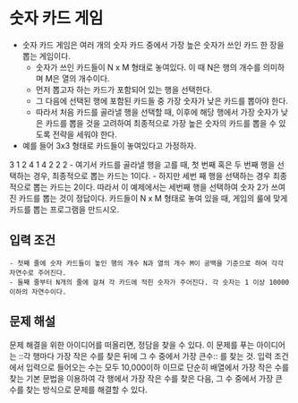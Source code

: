 # 숫자 카드 게임
- 숫자 카드 게임은 여러 개의 숫자 카드 중에서 가장 높은 숫자가 쓰인 카드 한 장을 뽑는 게임이다. 
	- 숫자가 쓰인 카드들이 N x M 형태로 놓여있다. 이 때 N은 행의 개수를 의미하며 M은 열의 개수이다.
	- 먼저 뽑고자 하는 카드가 포함되어 있는 행을 선택한다.
	- 그 다음에 선택된 행에 포함된 카드들 중 가장 숫자가 낮은 카드를 뽑아야 한다.
	- 따라서 처음 카드를 골라낼 행을 선택할 때, 이후에 해당 행에서 가장 숫자가 낮은 카드를 뽑을 것을 고려하여 최종적으로 가장 높은 숫자의 카드를 뽑을 수 있도록 전략을 세워야 한다.
- 예를 들어 3x3 형태로 카드들이 놓여있다고 가정하자.

3 1 2
4 1 4
2 2 2
	- 여기서 카드를 골라낼 행을 고를 때, 첫 번째 혹은 두 번째 행을 선택하는 경우, 최종적으로 뽑는 카드는 1이다.
	- 하지만 세번 째 행을 선택하는 경우 최종적으로 뽑는 카드는 2이다. 따라서 이 예제에서는 세번째 행을 선택하여 숫자 2가 쓰여진 카드를 뽑는 것이 정답이다.
카드들이 N x M 형태로 놓여 있을 때, 게임의 룰에 맞게 카드를 뽑는 프로그램을 만드시오.

## 입력 조건 
	- 첫째 줄에 숫자 카드들이 놓인 행의 개수 N과 열의 개수 M이 공백을 기준으로 하여 각각 자연수로 주어진다.
	- 둘째 줄부터 N개의 줄에 걸쳐 각 카드에 적힌 숫자가 주어진다. 각 숫자는 1 이상 10000 이하의 자연수이다.

## 문제 해설
문제 해결을 위한 아이디어를 떠올리면, 정담을 찾을 수 있다.
이 문제를 푸는 아이디어는 ::각 행마다 가장 작은 수를 찾은 뒤에 그 수 중에서 가장 큰수:: 를 찾는 것.
입력 조건에서 입력으로 들어오는 수는 모두 10,000이하 이므로 단순히 배열에서 가장 작은 수를 찾는 기본 문법을 이용하여 각 행에서 가장 작은 수를 찾은 다음, 그 수 중에서 가장 큰 수를 찾는 방식으로 문제를 해결할 수 있다.

